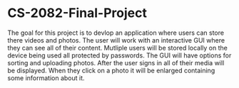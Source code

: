 # CS-2082-Final-Project

The goal for this project is to devlop an application where users can store there videos and photos. The user will work with an interactive GUI where they can see all of their content. Mutliple users will be stored locally on the device being used all protected by passwords. The GUI will have options for sorting and uploading photos. After the user signs in all of their media will be displayed. When they click on a photo it will be enlarged containing some information about it.
